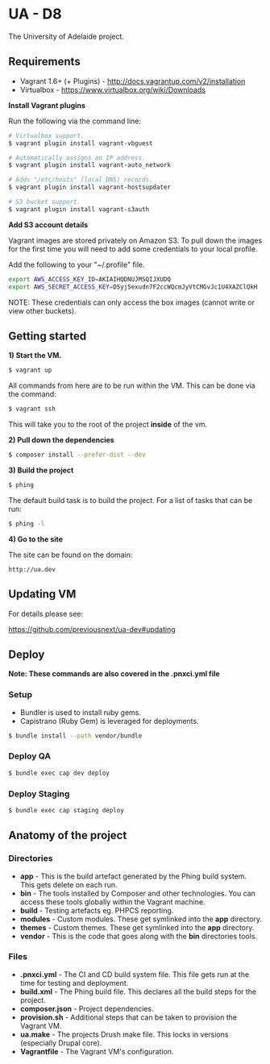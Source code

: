 UA - D8
=======

The University of Adelaide project.

## Requirements

* Vagrant 1.6+ (+ Plugins) - http://docs.vagrantup.com/v2/installation
* Virtualbox - https://www.virtualbox.org/wiki/Downloads

**Install Vagrant plugins**

Run the following via the command line:

```bash
# Virtualbox support.
$ vagrant plugin install vagrant-vbguest

# Automatically assigns an IP address.
$ vagrant plugin install vagrant-auto_network

# Adds "/etc/hosts" (local DNS) records.
$ vagrant plugin install vagrant-hostsupdater

# S3 bucket support.
$ vagrant plugin install vagrant-s3auth
```

**Add S3 account details**

Vagrant images are stored privately on Amazon S3. To pull down the images for the first time
you will need to add some credentials to your local profile.

Add the following to your "~/.profile" file.

```bash
export AWS_ACCESS_KEY_ID=AKIAIHQDNUJMSQIJXUDQ
export AWS_SECRET_ACCESS_KEY=D5yj5exudn7F2ccWQcmJyVtCMGvJc1U4XAZClQkH
```

NOTE: These credentials can only access the box images (cannot write or view other buckets).

## Getting started

**1) Start the VM.**

```bash
$ vagrant up
```

All commands from here are to be run within the VM. This can be done via the command:

```bash
$ vagrant ssh
```

This will take you to the root of the project **inside** of the vm.

**2) Pull down the dependencies**

```bash
$ composer install --prefer-dist --dev
```

**3) Build the project**

```bash
$ phing
```

The default build task is to build the project. For a list of tasks that can be run:

```bash
$ phing -l
```

**4) Go to the site**

The site can be found on the domain:

```
http://ua.dev
```

## Updating VM

For details please see:

https://github.com/previousnext/ua-dev#updating

## Deploy

**Note: These commands are also covered in the .pnxci.yml file**

### Setup

* Bundler is used to install ruby gems.
* Capistrano (Ruby Gem) is leveraged for deployments.

```bash
$ bundle install --path vendor/bundle
```

### Deploy QA

```bash
$ bundle exec cap dev deploy
```

### Deploy Staging

```bash
$ bundle exec cap staging deploy
```

## Anatomy of the project

### Directories

* **app** - This is the build artefact generated by the Phing build system. This gets delete on each run.
* **bin** - The tools installed by Composer and other technologies. You can access these tools globally within the Vagrant machine.
* **build** - Testing artefacts eg. PHPCS reporting.
* **modules** - Custom modules. These get symlinked into the **app** directory.
* **themes** - Custom themes. These get symlinked into the **app** directory.
* **vendor** - This is the code that goes along with the **bin** directories tools.

### Files

* **.pnxci.yml** - The CI and CD build system file. This file gets run at the time for testing and deployment.
* **build.xml** - The Phing build file. This declares all the build steps for the project.
* **composer.json** - Project dependencies.
* **provision.sh** - Additional steps that can be taken to provision the Vagrant VM.
* **ua.make** - The projects Drush make file. This locks in versions (especially Drupal core).
* **Vagrantfile** - The Vagrant VM's configuration.
